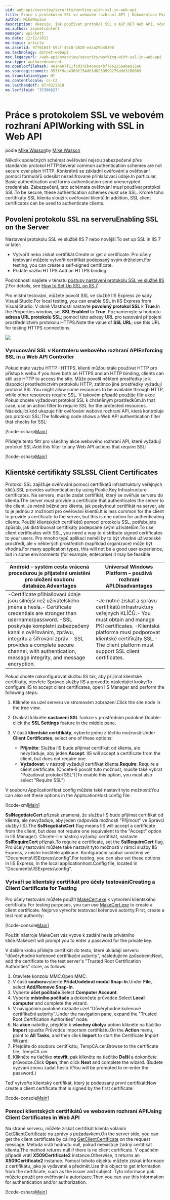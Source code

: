 ```yaml
---
uid: web-api/overview/security/working-with-ssl-in-web-api
title: Práce s protokolem SSL ve webovém rozhraní API | Dokumentace Microsoftu
author: MikeWasson
description: Ukazuje, jak používat protokol SSL s ASP.NET Web API, včetně používání certifikátů SSL klienta.
ms.author: aspnetcontent
manager: wpickett
ms.date: 12/12/2012
ms.topic: article
ms.assetid: 97f6164f-59cf-45c0-b820-e4aa29b45396
ms.technology: dotnet-webapi
msc.legacyurl: /web-api/overview/security/working-with-ssl-in-web-api
msc.type: authoredcontent
ms.openlocfilehash: 4e14607f11fcd376b4ceca4bf7862259abe015e6
ms.sourcegitcommit: 953ff9ea4369f154d6fd0239599279ddd3280009
ms.translationtype: HT
ms.contentlocale: cs-CZ
ms.lasthandoff: 07/03/2018
ms.locfileid: "37396627"
---
```

<a name="working-with-ssl-in-web-api"></a><span data-ttu-id="74cc1-103">Práce s protokolem SSL ve webovém rozhraní API</span><span class="sxs-lookup"><span data-stu-id="74cc1-103">Working with SSL in Web API</span></span>
====================
<span data-ttu-id="74cc1-104">podle [Mike Wasson](https://github.com/MikeWasson)</span><span class="sxs-lookup"><span data-stu-id="74cc1-104">by [Mike Wasson](https://github.com/MikeWasson)</span></span>

<span data-ttu-id="74cc1-105">Několik společných schémat ověřování nejsou zabezpečené přes standardní protokol HTTP.</span><span class="sxs-lookup"><span data-stu-id="74cc1-105">Several common authentication schemes are not secure over plain HTTP.</span></span> <span data-ttu-id="74cc1-106">Konkrétně se základní ověřování a ověřování pomocí formulářů odesílat nezašifrované přihlašovací údaje.</span><span class="sxs-lookup"><span data-stu-id="74cc1-106">In particular, Basic authentication and forms authentication send unencrypted credentials.</span></span> <span data-ttu-id="74cc1-107">Zabezpečení, tato schémata ověřování *musí* používat protokol SSL.</span><span class="sxs-lookup"><span data-stu-id="74cc1-107">To be secure, these authentication schemes *must* use SSL.</span></span> <span data-ttu-id="74cc1-108">Kromě toho certifikáty SSL klienta slouží k ověřování klientů.</span><span class="sxs-lookup"><span data-stu-id="74cc1-108">In addition, SSL client certificates can be used to authenticate clients.</span></span>

## <a name="enabling-ssl-on-the-server"></a><span data-ttu-id="74cc1-109">Povolení protokolu SSL na serveru</span><span class="sxs-lookup"><span data-stu-id="74cc1-109">Enabling SSL on the Server</span></span>

<span data-ttu-id="74cc1-110">Nastavení protokolu SSL ve službě IIS 7 nebo novější:</span><span class="sxs-lookup"><span data-stu-id="74cc1-110">To set up SSL in IIS 7 or later:</span></span>

- <span data-ttu-id="74cc1-111">Vytvořit nebo získat certifikát.</span><span class="sxs-lookup"><span data-stu-id="74cc1-111">Create or get a certificate.</span></span> <span data-ttu-id="74cc1-112">Pro účely testování můžete vytvořit certifikát podepsaný svým držitelem.</span><span class="sxs-lookup"><span data-stu-id="74cc1-112">For testing, you can create a self-signed certificate.</span></span>
- <span data-ttu-id="74cc1-113">Přidáte vazbu HTTPS.</span><span class="sxs-lookup"><span data-stu-id="74cc1-113">Add an HTTPS binding.</span></span>

<span data-ttu-id="74cc1-114">Podrobnosti najdete v tématu [postupy nastavení protokolu SSL ve službě IIS 7](https://www.iis.net/learn/manage/configuring-security/how-to-set-up-ssl-on-iis).</span><span class="sxs-lookup"><span data-stu-id="74cc1-114">For details, see [How to Set Up SSL on IIS 7](https://www.iis.net/learn/manage/configuring-security/how-to-set-up-ssl-on-iis).</span></span>

<span data-ttu-id="74cc1-115">Pro místní testování, můžete povolit SSL ve službě IIS Express ze sady Visual Studio.</span><span class="sxs-lookup"><span data-stu-id="74cc1-115">For local testing, you can enable SSL in IIS Express from Visual Studio.</span></span> <span data-ttu-id="74cc1-116">V okně Vlastnosti nastavte **povolený protokol SSL** k **True**.</span><span class="sxs-lookup"><span data-stu-id="74cc1-116">In the Properties window, set **SSL Enabled** to **True**.</span></span> <span data-ttu-id="74cc1-117">Poznamenejte si hodnotu **adresa URL protokolu SSL**; pomocí této adresy URL pro testování připojení prostřednictvím protokolu HTTPS.</span><span class="sxs-lookup"><span data-stu-id="74cc1-117">Note the value of **SSL URL**; use this URL for testing HTTPS connections.</span></span>

![](working-with-ssl-in-web-api/_static/image1.png)

### <a name="enforcing-ssl-in-a-web-api-controller"></a><span data-ttu-id="74cc1-118">Vynucování SSL v Kontroleru webového rozhraní API</span><span class="sxs-lookup"><span data-stu-id="74cc1-118">Enforcing SSL in a Web API Controller</span></span>

<span data-ttu-id="74cc1-119">Pokud máte vazbu HTTP i HTTPS, klienti můžou stále používat HTTP pro přístup k webu.</span><span class="sxs-lookup"><span data-stu-id="74cc1-119">If you have both an HTTPS and an HTTP binding, clients can still use HTTP to access the site.</span></span> <span data-ttu-id="74cc1-120">Může povolit některé prostředky je k dispozici prostřednictvím protokolu HTTP, zatímco jiné prostředky vyžadují protokol SSL.</span><span class="sxs-lookup"><span data-stu-id="74cc1-120">You might allow some resources to be available through HTTP, while other resources require SSL.</span></span> <span data-ttu-id="74cc1-121">V takovém případě použijte filtr akce Pokud chcete vyžadovat protokol SSL k chráněným prostředkům.</span><span class="sxs-lookup"><span data-stu-id="74cc1-121">In that case, use an action filter to require SSL for the protected resources.</span></span> <span data-ttu-id="74cc1-122">Následující kód ukazuje filtr ověřování webové rozhraní API, která kontroluje pro protokol SSL:</span><span class="sxs-lookup"><span data-stu-id="74cc1-122">The following code shows a Web API authentication filter that checks for SSL:</span></span>

[!code-csharp[Main](working-with-ssl-in-web-api/samples/sample1.cs)]

<span data-ttu-id="74cc1-123">Přidejte tento filtr pro všechny akce webového rozhraní API, které vyžadují protokol SSL:</span><span class="sxs-lookup"><span data-stu-id="74cc1-123">Add this filter to any Web API actions that require SSL:</span></span>

[!code-csharp[Main](working-with-ssl-in-web-api/samples/sample2.cs)]

## <a name="ssl-client-certificates"></a><span data-ttu-id="74cc1-124">Klientské certifikáty SSL</span><span class="sxs-lookup"><span data-stu-id="74cc1-124">SSL Client Certificates</span></span>

<span data-ttu-id="74cc1-125">Protokol SSL zajišťuje ověřování pomocí certifikátů infrastruktury veřejných klíčů.</span><span class="sxs-lookup"><span data-stu-id="74cc1-125">SSL provides authentication by using Public Key Infrastructure certificates.</span></span> <span data-ttu-id="74cc1-126">Na serveru, musíte zadat certifikát, který se ověřuje serveru do klienta.</span><span class="sxs-lookup"><span data-stu-id="74cc1-126">The server must provide a certificate that authenticates the server to the client.</span></span> <span data-ttu-id="74cc1-127">Je méně běžné pro klienta, jak poskytnout certifikát na server, ale to je jednou z možností pro ověřování klientů.</span><span class="sxs-lookup"><span data-stu-id="74cc1-127">It is less common for the client to provide a certificate to the server, but this is one option for authenticating clients.</span></span> <span data-ttu-id="74cc1-128">Použití klientských certifikátů pomocí protokolu SSL, potřebujete způsob, jak distribuovat certifikáty podepsané svým uživatelům.</span><span class="sxs-lookup"><span data-stu-id="74cc1-128">To use client certificates with SSL, you need a way to distribute signed certificates to your users.</span></span> <span data-ttu-id="74cc1-129">Pro mnoho typů aplikací neměl by to být vhodné uživatelské prostředí, ale v některých prostředích (například organizace) může být vhodná.</span><span class="sxs-lookup"><span data-stu-id="74cc1-129">For many application types, this will not be a good user experience, but in some environments (for example, enterprise) it may be feasible.</span></span>

| <span data-ttu-id="74cc1-130">Android – systém cesta vrácená procedurou  je přijatelné umístění pro uložení souboru databáze.</span><span class="sxs-lookup"><span data-stu-id="74cc1-130">Advantages</span></span> | <span data-ttu-id="74cc1-131">Universal Windows Platform – používá  rozhraní API.</span><span class="sxs-lookup"><span data-stu-id="74cc1-131">Disadvantages</span></span> |
| --- | --- |
| <span data-ttu-id="74cc1-132">-Certificate přihlašovací údaje jsou silnější než uživatelského jména a hesla.</span><span class="sxs-lookup"><span data-stu-id="74cc1-132">- Certificate credentials are stronger than username/password.</span></span> <span data-ttu-id="74cc1-133">-SSL poskytuje kompletní zabezpečený kanál s ověřováním, zprávu, integritu a šifrování zpráv.</span><span class="sxs-lookup"><span data-stu-id="74cc1-133">- SSL provides a complete secure channel, with authentication, message integrity, and message encryption.</span></span> | <span data-ttu-id="74cc1-134">-Je nutné získat a správu certifikátů infrastruktury veřejných KLÍČŮ.</span><span class="sxs-lookup"><span data-stu-id="74cc1-134">- You must obtain and manage PKI certificates.</span></span> <span data-ttu-id="74cc1-135">-Klientská platforma musí podporovat klientské certifikáty SSL.</span><span class="sxs-lookup"><span data-stu-id="74cc1-135">- The client platform must support SSL client certificates.</span></span> |

<span data-ttu-id="74cc1-136">Pokud chcete nakonfigurovat službu IIS tak, aby přijímal klientské certifikáty, otevřete Správce služby IIS a proveďte následující kroky:</span><span class="sxs-lookup"><span data-stu-id="74cc1-136">To configure IIS to accept client certificates, open IIS Manager and perform the following steps:</span></span>

1. <span data-ttu-id="74cc1-137">Klikněte na uzel serveru ve stromovém zobrazení.</span><span class="sxs-lookup"><span data-stu-id="74cc1-137">Click the site node in the tree view.</span></span>
2. <span data-ttu-id="74cc1-138">Dvakrát klikněte **nastavení SSL** funkce v prostředním podokně.</span><span class="sxs-lookup"><span data-stu-id="74cc1-138">Double-click the **SSL Settings** feature in the middle pane.</span></span>
3. <span data-ttu-id="74cc1-139">V části **klientské certifikáty**, vyberte jednu z těchto možností:</span><span class="sxs-lookup"><span data-stu-id="74cc1-139">Under **Client Certificates**, select one of these options:</span></span> 

    - <span data-ttu-id="74cc1-140">**Přijměte**: Služba IIS bude přijímat certifikát od klienta, ale nevyžaduje, aby jeden.</span><span class="sxs-lookup"><span data-stu-id="74cc1-140">**Accept**: IIS will accept a certificate from the client, but does not require one.</span></span>
    - <span data-ttu-id="74cc1-141">**Vyžadovat**: v nástroji vyžadují certifikát klienta.</span><span class="sxs-lookup"><span data-stu-id="74cc1-141">**Require**: Require a client certificate.</span></span> <span data-ttu-id="74cc1-142">(Chcete-li povolit tuto možnost, musíte také vybrat "Požadovat protokol SSL")</span><span class="sxs-lookup"><span data-stu-id="74cc1-142">(To enable this option, you must also select "Require SSL")</span></span>

<span data-ttu-id="74cc1-143">V souboru ApplicationHost.config můžete také nastavit tyto možnosti:</span><span class="sxs-lookup"><span data-stu-id="74cc1-143">You can also set these options in the ApplicationHost.config file:</span></span>

[!code-xml[Main](working-with-ssl-in-web-api/samples/sample3.xml)]

<span data-ttu-id="74cc1-144">**SslNegotiateCert** příznak znamená, že služba IIS bude přijímat certifikát od klienta, ale nevyžaduje, aby jeden (odpovídá možnosti "Přijmout" ve Správci služby IIS).</span><span class="sxs-lookup"><span data-stu-id="74cc1-144">The **SslNegotiateCert** flag means IIS will accept a certificate from the client, but does not require one (equivalent to the "Accept" option in IIS Manager).</span></span> <span data-ttu-id="74cc1-145">Chcete-li v nástroji vyžadují certifikát, nastavte **SslRequireCert** příznak.</span><span class="sxs-lookup"><span data-stu-id="74cc1-145">To require a certificate, set the **SslRequireCert** flag.</span></span> <span data-ttu-id="74cc1-146">Pro účely testování můžete také nastavit tyto možnosti v rámci služby IIS Express, v místní hostitele aplikace. Konfigurační soubor umístěný ve "Documents\IISExpress\config".</span><span class="sxs-lookup"><span data-stu-id="74cc1-146">For testing, you can also set these options in IIS Express, in the local applicationhost.Config file, located in "Documents\IISExpress\config".</span></span>

### <a name="creating-a-client-certificate-for-testing"></a><span data-ttu-id="74cc1-147">Vytváří se klientský certifikát pro účely testování</span><span class="sxs-lookup"><span data-stu-id="74cc1-147">Creating a Client Certificate for Testing</span></span>

<span data-ttu-id="74cc1-148">Pro účely testování můžete použít [MakeCert.exe](https://msdn.microsoft.com/library/bfsktky3.aspx) k vytvoření klientského certifikátu.</span><span class="sxs-lookup"><span data-stu-id="74cc1-148">For testing purposes, you can use [MakeCert.exe](https://msdn.microsoft.com/library/bfsktky3.aspx) to create a client certificate.</span></span> <span data-ttu-id="74cc1-149">Nejprve vytvořte testovací kořenové autority:</span><span class="sxs-lookup"><span data-stu-id="74cc1-149">First, create a test root authority:</span></span>

[!code-console[Main](working-with-ssl-in-web-api/samples/sample4.cmd)]

<span data-ttu-id="74cc1-150">Použití nástroje MakeCert vás vyzve k zadání hesla privátního klíče.</span><span class="sxs-lookup"><span data-stu-id="74cc1-150">Makecert will prompt you to enter a password for the private key.</span></span>

<span data-ttu-id="74cc1-151">V dalším kroku přidejte certifikát do testu, které ukládají serveru "důvěryhodné kořenové certifikační autority", následujícím způsobem:</span><span class="sxs-lookup"><span data-stu-id="74cc1-151">Next, add the certificate to the test server's "Trusted Root Certification Authorities" store, as follows:</span></span>

1. <span data-ttu-id="74cc1-152">Otevřete konzolu MMC.</span><span class="sxs-lookup"><span data-stu-id="74cc1-152">Open MMC.</span></span>
2. <span data-ttu-id="74cc1-153">V části **souboru**vyberte **Přidat/odebrat modul Snap-In**.</span><span class="sxs-lookup"><span data-stu-id="74cc1-153">Under **File**, select **Add/Remove Snap-In**.</span></span>
3. <span data-ttu-id="74cc1-154">Vyberte **účet počítače**.</span><span class="sxs-lookup"><span data-stu-id="74cc1-154">Select **Computer Account**.</span></span>
4. <span data-ttu-id="74cc1-155">Vyberte **místního počítače** a dokončete průvodce.</span><span class="sxs-lookup"><span data-stu-id="74cc1-155">Select **Local computer** and complete the wizard.</span></span>
5. <span data-ttu-id="74cc1-156">V navigačním podokně rozbalte uzel "Důvěryhodné kořenové certifikační autority".</span><span class="sxs-lookup"><span data-stu-id="74cc1-156">Under the navigation pane, expand the "Trusted Root Certification Authorities" node.</span></span>
6. <span data-ttu-id="74cc1-157">Na **akce** nabídky, přejděte k **všechny úkoly**a potom klikněte na tlačítko **Import** spusťte Průvodce importem certifikátu.</span><span class="sxs-lookup"><span data-stu-id="74cc1-157">On the **Action** menu, point to **All Tasks**, and then click **Import** to start the Certificate Import Wizard.</span></span>
7. <span data-ttu-id="74cc1-158">Přejděte do souboru certifikátu, TempCA.cer.</span><span class="sxs-lookup"><span data-stu-id="74cc1-158">Browse to the certificate file, TempCA.cer.</span></span>
8. <span data-ttu-id="74cc1-159">Klikněte na tlačítko **otevřít**, pak klikněte na tlačítko **Další** a dokončete průvodce.</span><span class="sxs-lookup"><span data-stu-id="74cc1-159">Click **Open**, then click **Next** and complete the wizard.</span></span> <span data-ttu-id="74cc1-160">(Budete vyzváni znovu zadat heslo.)</span><span class="sxs-lookup"><span data-stu-id="74cc1-160">(You will be prompted to re-enter the password.)</span></span>

<span data-ttu-id="74cc1-161">Teď vytvořte klientský certifikát, který je podepsaný první certifikát:</span><span class="sxs-lookup"><span data-stu-id="74cc1-161">Now create a client certificate that is signed by the first certificate:</span></span>

[!code-console[Main](working-with-ssl-in-web-api/samples/sample5.cmd)]

### <a name="using-client-certificates-in-web-api"></a><span data-ttu-id="74cc1-162">Pomocí klientských certifikátů ve webovém rozhraní API</span><span class="sxs-lookup"><span data-stu-id="74cc1-162">Using Client Certificates in Web API</span></span>

<span data-ttu-id="74cc1-163">Na straně serveru, můžete získat certifikát klienta voláním [GetClientCertificate](https://msdn.microsoft.com/library/system.net.http.httprequestmessageextensions.getclientcertificate.aspx) na zprávy s požadavkem.</span><span class="sxs-lookup"><span data-stu-id="74cc1-163">On the server side, you can get the client certificate by calling [GetClientCertificate](https://msdn.microsoft.com/library/system.net.http.httprequestmessageextensions.getclientcertificate.aspx) on the request message.</span></span> <span data-ttu-id="74cc1-164">Metoda vrátí hodnotu null, pokud neexistuje žádný certifikát klienta.</span><span class="sxs-lookup"><span data-stu-id="74cc1-164">The method returns null if there is no client certificate.</span></span> <span data-ttu-id="74cc1-165">V opačném případě vrátí **X509Certificate2** instance.</span><span class="sxs-lookup"><span data-stu-id="74cc1-165">Otherwise, it returns an **X509Certificate2** instance.</span></span> <span data-ttu-id="74cc1-166">Pomocí tohoto objektu můžete získat informace z certifikátu, jako je vydavatel a předmět.</span><span class="sxs-lookup"><span data-stu-id="74cc1-166">Use this object to get information from the certificate, such as the issuer and subject.</span></span> <span data-ttu-id="74cc1-167">Tyto informace pak můžete použít pro ověřování a autorizace.</span><span class="sxs-lookup"><span data-stu-id="74cc1-167">Then you can use this information for authentication and/or authorization.</span></span>

[!code-csharp[Main](working-with-ssl-in-web-api/samples/sample6.cs)]
